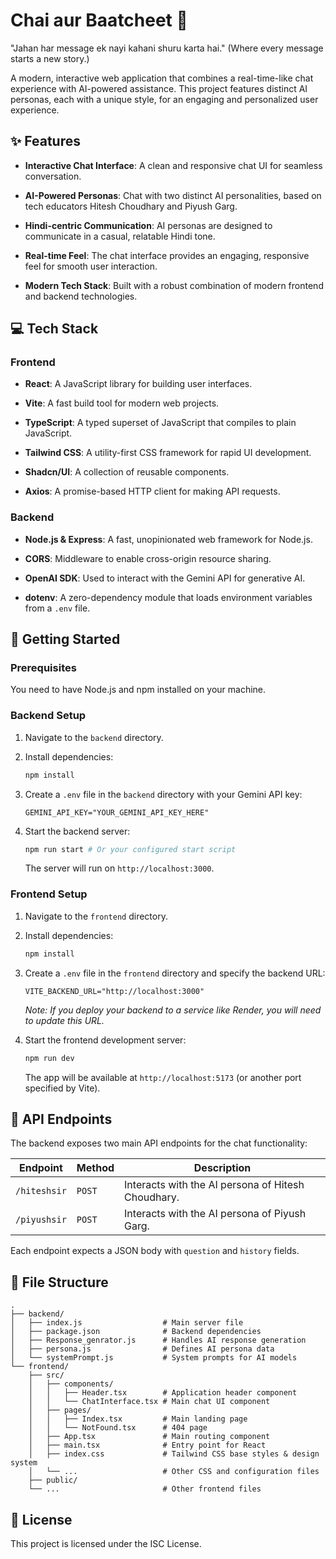 # Chai aur Baatcheet 🍵

"Jahan har message ek nayi kahani shuru karta hai." (Where every message starts a new story.)

A modern, interactive web application that combines a real-time-like chat experience with AI-powered assistance. This project features distinct AI personas, each with a unique style, for an engaging and personalized user experience.

## ✨ Features

* **Interactive Chat Interface**: A clean and responsive chat UI for seamless conversation.

* **AI-Powered Personas**: Chat with two distinct AI personalities, based on tech educators Hitesh Choudhary and Piyush Garg.

* **Hindi-centric Communication**: AI personas are designed to communicate in a casual, relatable Hindi tone.

* **Real-time Feel**: The chat interface provides an engaging, responsive feel for smooth user interaction.

* **Modern Tech Stack**: Built with a robust combination of modern frontend and backend technologies.

## 💻 Tech Stack

### Frontend

* **React**: A JavaScript library for building user interfaces.

* **Vite**: A fast build tool for modern web projects.

* **TypeScript**: A typed superset of JavaScript that compiles to plain JavaScript.

* **Tailwind CSS**: A utility-first CSS framework for rapid UI development.

* **Shadcn/UI**: A collection of reusable components.

* **Axios**: A promise-based HTTP client for making API requests.

### Backend

* **Node.js & Express**: A fast, unopinionated web framework for Node.js.

* **CORS**: Middleware to enable cross-origin resource sharing.

* **OpenAI SDK**: Used to interact with the Gemini API for generative AI.

* **dotenv**: A zero-dependency module that loads environment variables from a `.env` file.

## 🚀 Getting Started

### Prerequisites

You need to have Node.js and npm installed on your machine.

### Backend Setup

1. Navigate to the `backend` directory.

2. Install dependencies:

   ```bash
   npm install
   ```

3. Create a `.env` file in the `backend` directory with your Gemini API key:

   ```
   GEMINI_API_KEY="YOUR_GEMINI_API_KEY_HERE"
   ```

4. Start the backend server:

   ```bash
   npm run start # Or your configured start script
   ```

   The server will run on `http://localhost:3000`.

### Frontend Setup

1. Navigate to the `frontend` directory.

2. Install dependencies:

   ```bash
   npm install
   ```

3. Create a `.env` file in the `frontend` directory and specify the backend URL:

   ```
   VITE_BACKEND_URL="http://localhost:3000"
   ```

   *Note: If you deploy your backend to a service like Render, you will need to update this URL.*

4. Start the frontend development server:

   ```bash
   npm run dev
   ```

   The app will be available at `http://localhost:5173` (or another port specified by Vite).

## 📄 API Endpoints

The backend exposes two main API endpoints for the chat functionality:

| Endpoint         | Method | Description                                                                |
| ---------------- | ------ | -------------------------------------------------------------------------- |
| `/hiteshsir`     | `POST` | Interacts with the AI persona of Hitesh Choudhary.                         |
| `/piyushsir`     | `POST` | Interacts with the AI persona of Piyush Garg.                              |

Each endpoint expects a JSON body with `question` and `history` fields.

## 📂 File Structure

```
.
├── backend/
│   ├── index.js                  # Main server file
│   ├── package.json              # Backend dependencies
│   ├── Response_genrator.js      # Handles AI response generation
│   ├── persona.js                # Defines AI persona data
│   └── systemPrompt.js           # System prompts for AI models
└── frontend/
    ├── src/
    │   ├── components/
    │   │   ├── Header.tsx        # Application header component
    │   │   └── ChatInterface.tsx # Main chat UI component
    │   ├── pages/
    │   │   ├── Index.tsx         # Main landing page
    │   │   └── NotFound.tsx      # 404 page
    │   ├── App.tsx               # Main routing component
    │   ├── main.tsx              # Entry point for React
    │   ├── index.css             # Tailwind CSS base styles & design system
    │   └── ...                   # Other CSS and configuration files
    ├── public/
    └── ...                       # Other frontend files
```

## 📜 License

This project is licensed under the ISC License.
